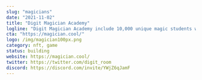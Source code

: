 ```yaml
---
slug: "magicians"
date: "2021-11-02"
title: "Digit Magician Academy"
logline: "Digit Magician Academy include 10,000 unique magic students with different traits, created by a custom algorithm on Solana blockchain. "
cta: "https://magician.cool/"
logo: /img/magician100px.png
category: nft, game
status: building
website: https://magician.cool/
twitter: https://twitter.com/digit_room
discord: https://discord.com/invite/YWjZ6qJamF
---
```

